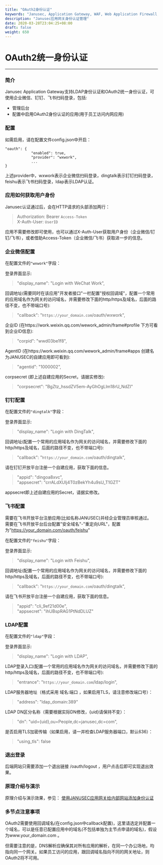 ```yaml
---
title: "OAuth2身份认证"
keywords: "Janusec, Application Gateway, WAF, Web Application Firewall, Web应用防火墙, OAuth2"
description: "Janusec应用网关身份认证管理"
date: 2020-03-28T23:04:25+08:00
draft: false
weight: 650
---
```


# OAuth2统一身份认证    
----  

### 简介  

Janusec Application Gateway支持LDAP身份认证和OAuth2统一身份认证，可使用企业微信、钉钉、飞书扫码登录，包括:   

* 管理后台  
* 配置中启用OAuth2身份认证的应用(用于员工访问内网应用)    

### 配置  

如需启用，请在配置文件config.json中开启：  

```
"oauth": {
            "enabled": true,
            "provider": "wxwork",
            ...
}
```

上述provider中，wxwork表示企业微信扫码登录，dingtalk表示钉钉扫码登录，feishu表示飞书扫码登录，ldap表示LDAP认证。  

### 应用如何获取用户身份  

Janusec认证通过后，会在HTTP请求的头部添加两行：  

> Authorization: Bearer `Access-Token`  
> X-Auth-User: `UserID`  

应用不需要修改即可使用，也可以通过X-Auth-User获取用户身份（企业微信/钉钉/飞书），或者借助Access-Token（企业微信/飞书）获取进一步的信息。  

### 企业微信配置  

在配置文件的`"wxwork"`字段：  

登录界面显示:  

> "display_name": "Login with WeChat Work",   

回调地址(需要同时在该应用"开发者接口"一栏配置"授权回调域"，配置一个常用的应用域名作为网关的访问域名，并需要修改下面的http/https及域名，后面的路径不变，也不带端口号):  

> "callback": "`https://your_domain.com`/oauth/wxwork",  
 

企业ID (在https://work.weixin.qq.com/wework_admin/frame#profile 下方可看到企业ID信息):  

> "corpid": "wwd03be1f8",  

AgentID (在https://work.weixin.qq.com/wework_admin/frame#apps 创建名为JANUSEC的自建应用即可看到):  

> "agentid": "1000002",   

corpsecret (即上述自建应用的Secret，请据实修改):  

> "corpsecret": "BgZtz_hssdZV5em-AyGhOgLlm18rU_NdZI"   

### 钉钉配置  

在配置文件的`"dingtalk"`字段：  

登录界面显示:  

> "display_name": "Login with DingTalk",   

回调地址(配置一个常用的应用域名作为网关的访问域名，并需要修改下面的http/https及域名，后面的路径不变，也不带端口号):  

> "callback": "`https://your_domain.com`/oauth/dingtalk",  

请在钉钉开放平台注册一个自建应用，获取下面的信息。

> "appid": "dingoa8xvc",   
> "appsecret": "crrALdXUIj4T0zBekYh4u9sU_T1GZT"   

appsecret即上述自建应用的Secret，请据实修改。    

### 飞书配置  

需要在飞书开放平台注册应用(比如名称JANUSEC)并经企业管理员审核通过。  
需要在飞书开放平台后台配置"安全域名"-"重定向URL"，配置为"https://your_domain.com/oauth/feishu"   

在配置文件的`"feishu"`字段：  

登录界面显示:  

> "display_name": "Login with Feishu",   

回调地址(配置一个常用的应用域名作为网关的访问域名，并需要修改下面的http/https及域名，后面的路径不变，也不带端口号):  

> "callback": "`https://your_domain.com`/oauth/dingtalk",  

请在飞书开放平台注册一个自建应用，获取下面的信息。

> "appid": "cli_9ef21d00e",  
> "appsecret": "ihUBspRAG1PtNdDLUZ"     

### LDAP配置  

在配置文件的`"ldap"`字段：  

登录界面显示:  

> "display_name": "Login with LDAP",   

LDAP登录入口(配置一个常用的应用域名作为网关的访问域名，并需要修改下面的http/https及域名，后面的路径不变，也不带端口号):  

> "entrance": "`https://your_domain.com`/ldap/login",  


LDAP服务器地址（格式采用 域名:端口 ，如果启用TLS，请注意修改端口号）：  

> "address": "ldap_domain:389"  

LDAP DN区分名称（需要根据实际DN修改，{uid}请保持不变）：  

> "dn": "uid={uid},ou=People,dc=janusec,dc=com",

是否启用TLS加密传输（如果启用，请一并检查LDAP服务器端口，默认636）：  

> "using_tls": false  


### 退出登录  

后端网站只需要添加一个退出链接 /oauth/logout ，用户点击后即可实现退出效果。  

### 原理介绍与演示  

原理介绍与演示效果，参见： [使用JANUSEC应用网关给内部网站添加身份认证](https://www.janusec.com/articles/opensource/1585458493.html)  


### 多节点注意事项  

OAuth2需要使用回调域名(在config.json中callback配置)，这里请选定并配置一个域名，可以是任意已配置应用中的域名(不包括单独为主节点申请的域名)，假设为www.your_domain.com 。  

但需要注意的是，DNS解析应确保其对所有应用的解析，在同一个办公场地，均指向同一个网关。如果员工访问的应用，跟回调域名指向不同的网关地址，则OAuth2将不可用。  



